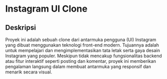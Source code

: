 # Instagram UI Clone

## Deskripsi

Proyek ini adalah sebuah clone dari antarmuka pengguna (UI) Instagram yang dibuat menggunakan teknologi front-end modern. Tujuannya adalah untuk mempelajari dan mengimplementasikan tata letak serta gaya desain Instagram yang populer. Meskipun tidak mencakup fungsionalitas backend atau fitur interaktif seperti posting dan komentar, proyek ini memberikan pengalaman langsung dalam membuat antarmuka yang responsif dan menarik secara visual.
